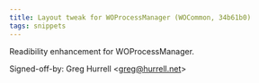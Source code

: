 ```yaml
---
title: Layout tweak for WOProcessManager (WOCommon, 34b61b0)
tags: snippets
---
```


Readibility enhancement for WOProcessManager.

Signed-off-by: Greg Hurrell &lt;greg@hurrell.net&gt;

